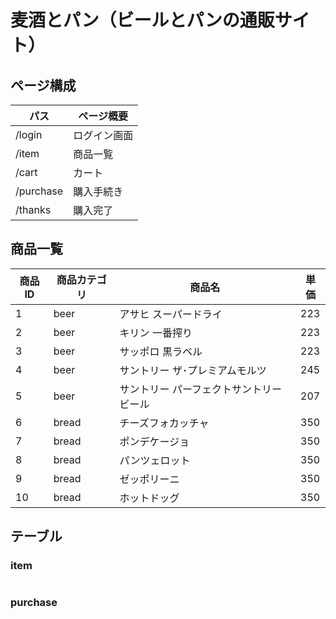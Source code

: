 # 麦酒とパン（ビールとパンの通販サイト）

## ページ構成
| パス       | ページ概要  |
| ---       | ---       |
| /login    | ログイン画面 |
| /item     | 商品一覧   |
| /cart     | カート      |
| /purchase | 購入手続き  |
| /thanks   | 購入完了   |

## 商品一覧
| 商品ID | 商品カテゴリ | 商品名                       | 単価 |
| ---   | ---       | ---                         | --- |
| 1     | beer      | アサヒ スーパードライ             | 223 |
| 2     | beer      | キリン 一番搾り                 | 223 |
| 3     | beer      | サッポロ 黒ラベル               | 223 |
| 4     | beer      | サントリー ザ･プレミアムモルツ      | 245 |
| 5     | beer      | サントリー パーフェクトサントリービール | 207 |
| 6     | bread     | チーズフォカッチャ               | 350 |
| 7     | bread     | ポンデケージョ                  | 350 |
| 8     | bread     | パンツェロット                   | 350 |
| 9     | bread     | ゼッポリーニ                    | 350 |
| 10    | bread     | ホットドッグ                    | 350 |

## テーブル
### item
```sql
```

### purchase
```sql
```